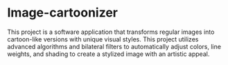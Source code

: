 # Image-cartoonizer
This project is a software application that transforms regular images into cartoon-like versions with unique visual styles. This project utilizes advanced algorithms and bilateral filters to automatically adjust colors, line weights, and shading to create a stylized image with an artistic appeal.
